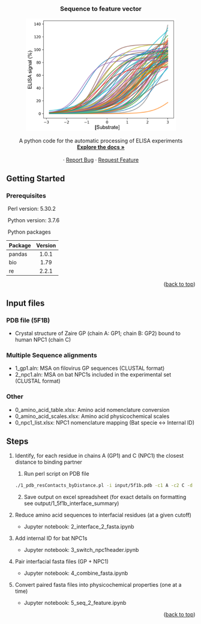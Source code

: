 <!-- PROJECT LOGO -->
<br />
<div align="center">
  <h3 align="center">Sequence to feature vector</h3>
  
  <a href="https://github.com/chandranlab/filo_GP-bat_NPC1/img/curves.png">
    <img src="/img/curves.png" alt="Logo" width="400">
  </a>
  
  <p align="center">
    A python code for the automatic processing of ELISA experiments
    <br />
    <a href="https://github.com/chandranlab/filo_GP-bat_NPC1"><strong>Explore the docs »</strong></a>
    <br />
    <br />
    ·
    <a href="https://github.com/chandranlab/filo_GP-bat_NPC1/issues">Report Bug</a>
    ·
    <a href="https://github.com/chandranlab/filo_GP-bat_NPC1/issues">Request Feature</a>
  </p>
</div>

<!-- ########################################################################################## -->

<!-- GETTING STARTED -->

## Getting Started

### Prerequisites

 Perl version: 5.30.2

 Python version: 3.7.6

 Python packages

|Package         | Version  |
|----------------|:--------:|
|pandas          | 1.0.1    |
|bio             | 1.79     |
|re              | 2.2.1    |

<p align="right">(<a href="#readme-top">back to top</a>)</p>

<!-- ########################################################################################## -->

<!-- INPUT -->

## Input files

### PDB file (5F1B)
* Crystal structure of Zaire GP (chain A: GP1; chain B: GP2) bound to human NPC1 (chain C)

### Multiple Sequence alignments
* 1\_gp1.aln: MSA on filovirus GP sequences (CLUSTAL format)
* 2\_npc1.aln: MSA on bat NPC1s included in the experimental set (CLUSTAL format)


### Other
* 0\_amino\_acid\_table.xlsx: Amino acid nomenclature conversion
* 0\_amino\_acid\_scales.xlsx: Amino acid physicochemical scales
* 0\_npc1\_list.xlsx: NPC1 nomenclature mapping (Bat specie <-> Internal ID)

<!-- ########################################################################################## -->

<!-- STEPS -->

## Steps

1. Identify, for each residue in chains A (GP1) and C (NPC1) the closest distance to binding partner
    1. Run perl script on PDB file
   ```sh
   ./1_pdb_resContacts_byDistance.pl -i input/5f1b.pdb -c1 A -c2 C -d 1000 -dif1 0 -dif2 372 > output/1_5f1b_interface_summary.txt
   ```
    2. Save output on excel spreadsheet (for exact details on formatting see output/1\_5f1b\_interface_summary)

2. Reduce amino acid sequences to interfacial residues (at a given cutoff)
    * Jupyter notebook: 2\_interface\_2\_fasta.ipynb

3. Add internal ID for bat NPC1s
    * Jupyter notebook: 3\_switch\_npc1header.ipynb

4. Pair interfacial fasta files (GP + NPC1)
    * Jupyter notebook: 4\_combine_fasta.ipynb

5. Convert paired fasta files into physicochemical properties (one at a time)
    * Jupyter notebook: 5\_seq\_2\_feature.ipynb

<p align="right">(<a href="#readme-top">back to top</a>)</p>
